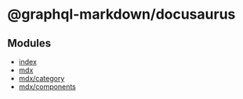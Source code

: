 # @graphql-markdown/docusaurus

## Modules

- [index](index-1.md)
- [mdx](mdx.md)
- [mdx/category](mdx/category.md)
- [mdx/components](mdx/components.md)
